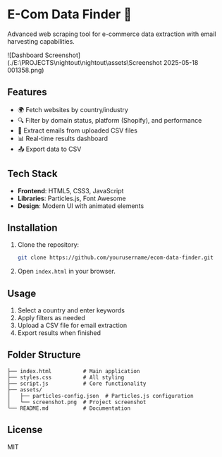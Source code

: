 # E-Com Data Finder 🚀

Advanced web scraping tool for e-commerce data extraction with email harvesting capabilities.

![Dashboard Screenshot](./E:\PROJECTS\nightout\nightout\assets\Screenshot 2025-05-18 001358.png)

## Features
- 🌍 Fetch websites by country/industry
- 🔍 Filter by domain status, platform (Shopify), and performance
- 📧 Extract emails from uploaded CSV files
- 📊 Real-time results dashboard
- 📤 Export data to CSV

## Tech Stack
- **Frontend**: HTML5, CSS3, JavaScript
- **Libraries**: Particles.js, Font Awesome
- **Design**: Modern UI with animated elements

## Installation
1. Clone the repository:
   ```bash
   git clone https://github.com/yourusername/ecom-data-finder.git
   ```
2. Open `index.html` in your browser.

## Usage
1. Select a country and enter keywords
2. Apply filters as needed
3. Upload a CSV file for email extraction
4. Export results when finished

## Folder Structure
```
├── index.html          # Main application
├── styles.css          # All styling
├── script.js           # Core functionality
├── assets/
│   ├── particles-config.json  # Particles.js configuration
│   └── screenshot.png  # Project screenshot
└── README.md           # Documentation
```

## License
MIT
